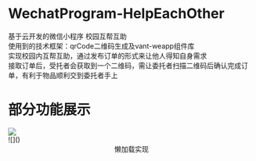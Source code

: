# WechatProgram-HelpEachOther
基于云开发的微信小程序 校园互帮互助  
使用到的技术框架：qrCode二维码生成及vant-weapp组件库  
实现校园内互帮互助，通过发布订单的形式来让他人得知自身需求  
接取订单后，受托者会获取到一个二维码，需让委托者扫描二维码后确认完成订单，有利于物品顺利交到委托者手上  
# 部分功能展示  
<div style="align: center">
<img src="https://cdn.jsdelivr.net/gh/linhgf/PicGo/img/WeChatProgram-HelpEachOtherShow/20210331165912.gif"/>
</div>
![]()

<center>懒加载实现</center>
